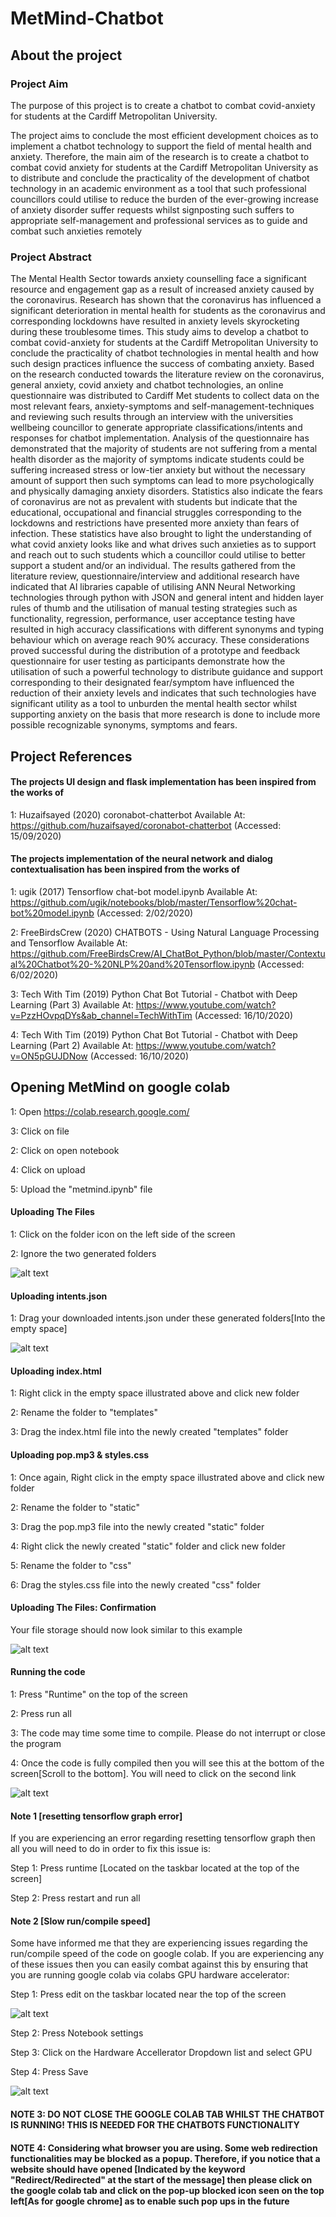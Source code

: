 # MetMind-Chatbot

## About the project

### Project Aim
The purpose of this project is to create a chatbot to combat covid-anxiety for students at the Cardiff Metropolitan University.

The project aims to conclude the most efficient development choices as to implement a chatbot technology to support the field of mental health and anxiety. Therefore, the main aim of the research is to create a chatbot to combat covid anxiety for students at the Cardiff Metropolitan University as to distribute and conclude the practicality of the development of chatbot technology in an academic environment as a tool that such professional councillors could utilise to reduce the burden of the ever-growing increase of anxiety disorder suffer requests whilst signposting such suffers to appropriate self-management and professional services as to guide and combat such anxieties remotely

### Project Abstract
The Mental Health Sector towards anxiety counselling face a significant resource and engagement gap as a result of increased anxiety caused by the coronavirus. Research has shown that the coronavirus has influenced a significant deterioration in mental health for students as the coronavirus and corresponding lockdowns have resulted in anxiety levels skyrocketing during these troublesome times. This study aims to develop a chatbot to combat covid-anxiety for students at the Cardiff Metropolitan University to conclude the practicality of chatbot technologies in mental health and how such design practices influence the success of combating anxiety. Based on the research conducted towards the literature review on the coronavirus, general anxiety, covid anxiety and chatbot technologies, an online questionnaire was distributed to Cardiff Met students to collect data on the most relevant fears, anxiety-symptoms and self-management-techniques and reviewing such results through an interview with the universities wellbeing councillor to generate appropriate classifications/intents and responses for chatbot implementation. Analysis of the questionnaire has demonstrated that the majority of students are not suffering from a mental health disorder as the majority of symptoms indicate students could be suffering increased stress or low-tier anxiety but without the necessary amount of support then such symptoms can lead to more psychologically and physically damaging anxiety disorders. Statistics also indicate the fears of coronavirus are not as prevalent with students but indicate that the educational, occupational and financial struggles corresponding to the lockdowns and restrictions have presented more anxiety than fears of infection. These statistics have also brought to light the understanding of what covid anxiety looks like and what drives such anxieties as to support and reach out to such students which a councillor could utilise to better support a student and/or an individual. The results gathered from the literature review, questionnaire/interview and additional research have indicated that AI libraries capable of utilising ANN Neural Networking technologies through python with JSON and general intent and hidden layer rules of thumb and the utilisation of manual testing strategies such as functionality, regression, performance, user acceptance testing have resulted in high accuracy classifications with different synonyms and typing behaviour which on average reach 90% accuracy. These considerations proved successful during the distribution of a prototype and feedback questionnaire for user testing as participants demonstrate how the utilisation of such a powerful technology to distribute guidance and support corresponding to their designated fear/symptom have influenced the reduction of their anxiety levels and indicates that such technologies have significant utility as a tool to unburden the mental health sector whilst supporting anxiety on the basis that more research is done to include more possible recognizable synonyms, symptoms and fears.

## Project References

#### The projects UI design and flask implementation has been inspired from the works of
1: Huzaifsayed (2020) coronabot-chatterbot Available At: https://github.com/huzaifsayed/coronabot-chatterbot (Accessed: 15/09/2020)

#### The projects implementation of the neural network and dialog contextualisation has been inspired from the works of
1: ugik (2017) Tensorflow chat-bot model.ipynb Available At:  https://github.com/ugik/notebooks/blob/master/Tensorflow%20chat-bot%20model.ipynb (Accessed: 2/02/2020)

2: FreeBirdsCrew (2020) CHATBOTS - Using Natural Language Processing and Tensorflow Available At:  https://github.com/FreeBirdsCrew/AI_ChatBot_Python/blob/master/Contextual%20Chatbot%20-%20NLP%20and%20Tensorflow.ipynb (Accessed: 6/02/2020)

3: Tech With Tim (2019) Python Chat Bot Tutorial - Chatbot with Deep Learning (Part 3) Available At: https://www.youtube.com/watch?v=PzzHOvpqDYs&ab_channel=TechWithTim (Accessed: 16/10/2020)

4: Tech With Tim (2019) Python Chat Bot Tutorial - Chatbot with Deep Learning (Part 2) Available At: https://www.youtube.com/watch?v=ON5pGUJDNow (Accessed: 16/10/2020)


## Opening MetMind on google colab
1: Open https://colab.research.google.com/

3: Click on file

2: Click on open notebook

4: Click on upload

5: Upload the "metmind.ipynb" file

#### Uploading The Files
1: Click on the folder icon on the left side of the screen

2: Ignore the two generated folders

![alt text](resources/thumbnail_Outlook-u0otarxo.png)


#### Uploading intents.json
1: Drag your downloaded intents.json under these generated folders[Into the empty space]

![alt text](resources/Outlook-madpu2q3.png)



#### Uploading index.html

1: Right click in the empty space illustrated above and click new folder

2: Rename the folder to "templates"

3: Drag the index.html file into the newly created "templates" folder

#### Uploading pop.mp3 & styles.css
1: Once again, Right click in the empty space illustrated above and click new folder

2: Rename the folder to "static"


3: Drag the pop.mp3 file into the newly created "static" folder

4: Right click the newly created "static" folder and click new folder

5: Rename the folder to "css"

6: Drag the styles.css file into the newly created "css" folder


#### Uploading The Files: Confirmation

Your file storage should now look similar to this example
 
![alt text](resources/thumbnail_Outlook-zifjas2x.png)
 
#### Running the code
1: Press "Runtime" on the top of the screen

2: Press run all

3: The code may time some time to compile. Please do not interrupt or close the program

4: Once the code is fully compiled then you will see this at the bottom of the screen[Scroll to the bottom]. You will need to click on the second link

![alt text](resources/Outlook-gxg3ttf3.png)

 

#### Note 1 [resetting tensorflow graph error] 
If you are experiencing an error regarding resetting tensorflow graph then all you will need to do in order to fix this issue is:


Step 1: Press runtime [Located on the taskbar located at the top of the screen]

Step 2: Press restart and run all


#### Note 2 [Slow run/compile speed]
Some have informed me that they are experiencing issues regarding the run/compile speed of the code on google colab.
If you are experiencing any of these issues then you can easily combat against this by ensuring that you are running google colab via colabs GPU hardware accelerator:

Step 1: Press edit on the taskbar located near the top of the screen

![alt text](resources/thumbnail_Outlook-gj2hlsgx.png)

Step 2: Press Notebook settings

Step 3: Click on the Hardware Accellerator Dropdown list and select GPU

Step 4: Press Save

![alt text](resources/thumbnail_Outlook-40efwiuv.png)
 
#### NOTE 3: DO NOT CLOSE THE GOOGLE COLAB TAB WHILST THE CHATBOT IS RUNNING! THIS IS NEEDED FOR THE CHATBOTS FUNCTIONALITY


#### NOTE 4: Considering what browser you are using. Some web redirection functionalities may be blocked as a popup. Therefore, if you notice that a website should have opened [Indicated by the keyword "Redirect/Redirected" at the start of the message] then please click on the google colab tab and click on the pop-up blocked icon seen on the top left[As for google chrome] as to enable such pop ups in the future
